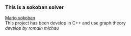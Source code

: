 ### This is a sokoban solver 
[Mario sokoban](https://en.wikipedia.org/wiki/Sokoban)  
This project has been develop in C++ and use graph theory  
*develop by romain michau*
